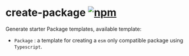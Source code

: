 # create-package [![npm](https://img.shields.io/npm/v/@riadh-adrani/create-package?color=blue)](https://www.npmjs.com/package/@riadh-adrani/create-package)

Generate starter Package templates, available template:

- `Package` : a template for creating a `esm` only compatible package using `Typescript`.
